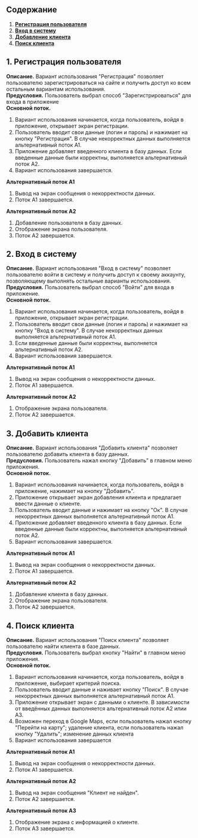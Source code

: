 ## Содержание
1. **[Регистрация пользователя](#signuping)**
2. **[Вход в систему](#signining)** 
3. **[Добавление клиента](#addingclient)**
4. **[Поиск клиента](#findingclient)**

<a name="signuping"/>

## 1. Регистрация пользователя  

**Описание.** Вариант использования "Регистрация" позволяет пользователю зарегистрироваться на сайте и получить доступ ко всем остальным вариантам использования.  
**Предусловия.** Пользователь выбрал способ "Зарегистрироваться" для входа в приложение  
**Основной поток.**  
  1. Вариант использования начинается, когда пользователь, войдя в приложение,
	     открывает экран регистрации.
  2. Пользователь вводит свои данные (логин и пароль) и нажимает на кнопку "Регистрация". 
             В случае некорректных данных выполняется альтернативный поток А1.
  3. Приложение добавляет введенного клиента в базу данных.
	     Если введенные данные были корректны, выполняется альтернативный
	     поток А2.
  4. Вариант использования завершается.
  
**Альтернативный поток А1**  

  1. Вывод на экран сообщения о некорректности данных. 
  2. Поток А1 завершается. 
 
**Альтернативный поток А2**  

  1. Добавление пользователя в базу данных. 
  2. Отображение экрана пользователя.
  3. Поток А2 завершается.

<a name="signining"/>

## 2. Вход в систему
**Описание.** Вариант использования "Вход в систему" позволяет пользователю войти в систему и получить доступ к своему аккаунту, позволяющему выполнять остальные варианты использования.  
**Предусловия.** Пользователь выбрал способ "Войти" для входа в приложение.  
**Основной поток.**  
  1. Вариант использования начинается, когда пользователь, войдя в приложение,
	     открывает экран регистрации.
  2. Пользователь вводит свои данные (логин и пароль) и нажимает на кнопку "Вход в систему". 
             В случае некорректных данных выполняется альтернативный поток А1.
  3. Если введенные данные были корректны, выполняется альтернативный
	     поток А2.
  4. Вариант использования завершается.
  
**Альтернативный поток А1**    

  1. Вывод на экран сообщения о некорректности данных. 
  2. Поток А1 завершается. 
 
**Альтернативный поток А2**  

  1. Отображение экрана пользователя.
  2. Поток А2 завершается.

<a name="addingclient"/>

## 3. Добавить клиента
**Описание.** Вариант использования "Добавить клиента" позволяет пользователю добавить клиента в базу данных.  
**Предусловия.** Пользователь нажал кнопку "Добавить" в главном меню приложения.  
**Основной поток.**  
  1. Вариант использования начинается, когда пользователь, войдя в приложение,
	     нажимает на кнопку "Добавить".
  2. Приложение открывает экран добавления клиента и предлагает ввести данные о клиенте.
  3. Пользователь вводит данные и нажимает на кнопку "Ок". 
             В случае некорректных данных выполняется альтернативный поток А1.
  4. Приложение добавляет введенного клиента в базу данных.
	     Если введенные данные были корректны, выполняется альтернативный
	     поток А2.
  5. Вариант использования завершается.
  
**Альтернативный поток А1**  
  
  1. Вывод на экран сообщения о некорректности данных. 
  2. Поток А1 завершается.

**Альтернативный поток А2**  

  1. Добавление клиента в базу данных. 
  2. Отображение экрана пользователя.
  3. Поток А2 завершается.

<a name="findingclient"/> 

## 4. Поиск клиента
**Описание.** Вариант использования "Поиск клиента" позволяет пользователю найти клиента в базе данных.  
**Предусловия.** Пользователь выбрал кнопку "Найти" в главном меню приложения.  
**Основной поток.**  
  1. Вариант использования начинается, когда пользователь, войдя в приложение,
	     выбирает критерий поиска.
  2. Пользователь вводит данные и наживает кнопку "Поиск".
  	      В случае некорректных данных выполняется альтернативный поток А1.
  3. Приложение открывает экран с данными о клиенте.
  	      В зависимости от введённых данных выполняется альтернативный поток А2 илии А3.
  4. Возможен переход в Google Maps, если пользователь нажал кнопку "Перейти на карту"; удаление клиента, если пользователь нажал кнопку "Удалить"; изменение данных клиента
  5. Вариант использования завершается
  
**Альтернативный поток А1**  

  1. Вывод на экран сообщения о некорректности данных. 
  2. Поток А1 завершается.
  
**Альтернативный поток А2**  

  1. Вывод на экран сообщения "Клиент не найден". 
  2. Поток А2 завершается.

**Альтернативный поток А3**  

  1. Отображение экрана с информацией о клиенте.
  2. Поток А3 завершается.

